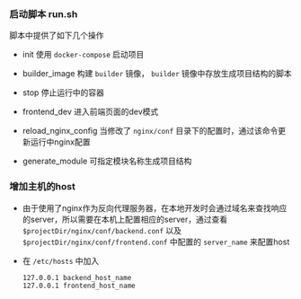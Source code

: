 ### 启动脚本 run.sh
脚本中提供了如下几个操作

* init 
    使用 `docker-compose` 启动项目

* builder_image 
    构建 `builder` 镜像， `builder` 镜像中存放生成项目结构的脚本

* stop 
    停止运行中的容器

* frontend_dev 
    进入前端页面的dev模式
    
* reload_nginx_config
    当修改了 `nginx/conf` 目录下的配置时，通过该命令更新运行中nginx配置

* generate_module
    可指定模块名称生成项目结构


### 增加主机的host

* 由于使用了nginx作为反向代理服务器，在本地开发时会通过域名来查找响应的server，所以需要在本机上配置相应的server，通过查看 `$projectDir/nginx/conf/backend.conf` 以及 `$projectDir/nginx/conf/frontend.conf` 中配置的 `server_name` 来配置host
* 在 `/etc/hosts` 中加入

    ```
    127.0.0.1 backend_host_name
    127.0.0.1 frontend_host_name
    ```
